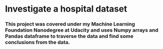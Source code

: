 # Investigate a hospital dataset
### This project was covered under my Machine Learning Foundation Nanodegree at Udacity and uses Numpy arrays and Pandas dataframe to traverse the data and find some conclusions from the data.
